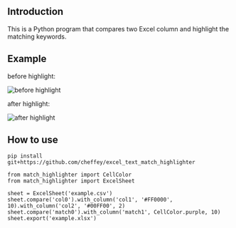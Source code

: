 ## Introduction
This is a Python program that compares two Excel column and highlight the matching keywords.

## Example
before highlight:

![before highlight](https://github.com/cheffey/excel_text_match_highlighter/blob/main/img/before_highlight.jpg?raw=true)

after highlight:

![after highlight](https://github.com/cheffey/excel_text_match_highlighter/blob/main/img/after_highlight.jpg?raw=true)

## How to use
```
pip install git+https://github.com/cheffey/excel_text_match_highlighter
```
```
from match_highlighter import CellColor
from match_highlighter import ExcelSheet

sheet = ExcelSheet('example.csv')
sheet.compare('col0').with_column('col1', '#FF0000', 10).with_column('col2', '#00FF00', 2)
sheet.compare('match0').with_column('match1', CellColor.purple, 10)
sheet.export('example.xlsx')
```